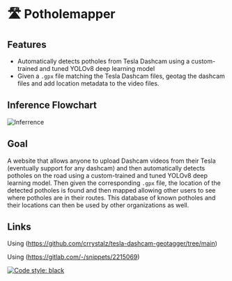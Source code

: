 # 🛣️ Potholemapper

## Features
- Automatically detects potholes from Tesla Dashcam using a custom-trained and tuned YOLOv8 deep learning model
- Given a ``.gpx`` file matching the Tesla Dashcam files, geotag the dashcam files and add location metadata to the video files.

## Inference Flowchart
![Inferrence](https://github.com/crrystalz/Potholemapper/assets/61859932/27f20f85-1415-42fe-9ee0-d6326c657365)

## Goal
A website that allows anyone to upload Dashcam videos from their Tesla (eventually support for any dashcam) and then automatically detects potholes on the road using a custom-trained and tuned YOLOv8 deep learning model. Then given the corresponding ``.gpx`` file, the location of the detected potholes is found and then mapped allowing other users to see where potholes are in their routes. This database of known potholes and their locations can then be used by other organizations as well.

## Links
Using (https://github.com/crrystalz/tesla-dashcam-geotagger/tree/main)

Using (https://gitlab.com/-/snippets/2215069)

[![Code style: black](https://img.shields.io/badge/code%20style-black-000000.svg)](https://github.com/psf/black)
